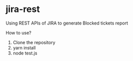 # jira-rest
Using REST APIs of JIRA to generate Blocked tickets report

How to use?

1. Clone the repository
2. yarn install
3. node test.js

